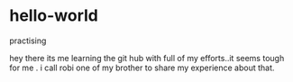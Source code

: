 # hello-world
practising


hey there its me learning the git hub with full of my efforts..it seems tough for me .
i call robi one of my brother to share my experience about that.
